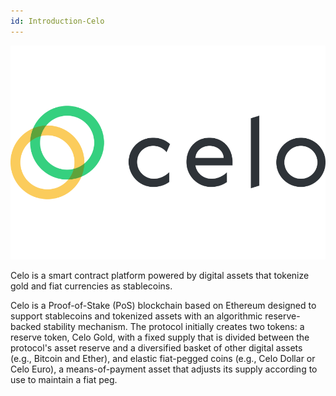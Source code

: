 ```yaml
---
id: Introduction-Celo
---
```

![Celo logo](logos/celo.png)

Celo is a smart contract platform powered by digital assets that tokenize gold and fiat currencies as stablecoins.

Celo is a Proof-of-Stake (PoS) blockchain based on Ethereum designed to support stablecoins and tokenized assets with an algorithmic reserve-backed stability mechanism. The protocol initially creates two tokens: a reserve token, Celo Gold, with a fixed supply that is divided between the protocol's asset reserve and a diversified basket of other digital assets (e.g., Bitcoin and Ether), and elastic fiat-pegged coins (e.g., Celo Dollar or Celo Euro), a means-of-payment asset that adjusts its supply according to use to maintain a fiat peg. 
